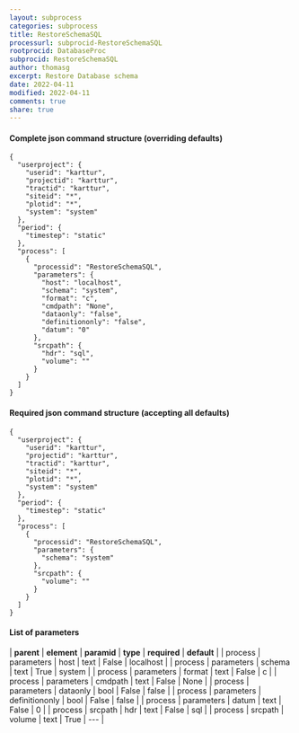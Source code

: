```yaml
---
layout: subprocess
categories: subprocess
title: RestoreSchemaSQL
processurl: subprocid-RestoreSchemaSQL
rootprocid: DatabaseProc
subprocid: RestoreSchemaSQL
author: thomasg
excerpt: Restore Database schema
date: 2022-04-11
modified: 2022-04-11
comments: true
share: true
---
```


#### Complete json command structure (overriding defaults)
```
{
  "userproject": {
    "userid": "karttur",
    "projectid": "karttur",
    "tractid": "karttur",
    "siteid": "*",
    "plotid": "*",
    "system": "system"
  },
  "period": {
    "timestep": "static"
  },
  "process": [
    {
      "processid": "RestoreSchemaSQL",
      "parameters": {
        "host": "localhost",
        "schema": "system",
        "format": "c",
        "cmdpath": "None",
        "dataonly": "false",
        "definitiononly": "false",
        "datum": "0"
      },
      "srcpath": {
        "hdr": "sql",
        "volume": ""
      }
    }
  ]
}
```
#### Required json command structure (accepting all defaults)
```
{
  "userproject": {
    "userid": "karttur",
    "projectid": "karttur",
    "tractid": "karttur",
    "siteid": "*",
    "plotid": "*",
    "system": "system"
  },
  "period": {
    "timestep": "static"
  },
  "process": [
    {
      "processid": "RestoreSchemaSQL",
      "parameters": {
        "schema": "system"
      },
      "srcpath": {
        "volume": ""
      }
    }
  ]
}
```
#### List of parameters

| **parent** | **element** | **paramid** | **type** | **required** | **default** |
| process | parameters | host | text | False | localhost |
| process | parameters | schema | text | True | system |
| process | parameters | format | text | False | c |
| process | parameters | cmdpath | text | False | None |
| process | parameters | dataonly | bool | False | false |
| process | parameters | definitiononly | bool | False | false |
| process | parameters | datum | text | False | 0 |
| process | srcpath | hdr | text | False | sql |
| process | srcpath | volume | text | True | --- |
